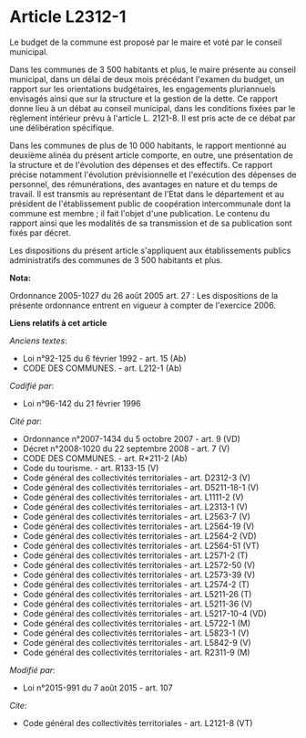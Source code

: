 # Article L2312-1

Le budget de la commune est proposé par le maire et voté par le conseil municipal. 

Dans les communes de 3 500 habitants et plus, le maire présente au conseil municipal, dans un délai de deux mois précédant
l'examen du budget, un rapport sur les orientations budgétaires, les engagements pluriannuels envisagés ainsi que sur la
structure et la gestion de la dette. Ce rapport donne lieu à un débat au conseil municipal, dans les conditions fixées par le
règlement intérieur prévu à l'article L. 2121-8. Il est pris acte de ce débat par une délibération spécifique. 

Dans les communes de plus de 10 000 habitants, le rapport mentionné au deuxième alinéa du présent article comporte, en outre,
une présentation de la structure et de l'évolution des dépenses et des effectifs. Ce rapport précise notamment l'évolution
prévisionnelle et l'exécution des dépenses de personnel, des rémunérations, des avantages en nature et du temps de travail.
Il est transmis au représentant de l'Etat dans le département et au président de l'établissement public de coopération
intercommunale dont la commune est membre ; il fait l'objet d'une publication. Le contenu du rapport ainsi que les modalités
de sa transmission et de sa publication sont fixés par décret. 

Les dispositions du présent article s'appliquent aux établissements publics administratifs des communes de 3 500 habitants et
plus.

**Nota:**

Ordonnance 2005-1027 du 26 août 2005 art. 27 : Les dispositions de la présente ordonnance entrent en vigueur à compter de
l'exercice 2006.

**Liens relatifs à cet article**

_Anciens textes_:

  - Loi n°92-125 du 6 février 1992 - art. 15 (Ab)
  - CODE DES COMMUNES. - art. L212-1 (Ab)

_Codifié par_:

  - Loi n°96-142 du 21 février 1996

_Cité par_:

  - Ordonnance n°2007-1434 du 5 octobre 2007 - art. 9 (VD)
  - Décret n°2008-1020 du 22 septembre 2008 - art. 7 (V)
  - CODE DES COMMUNES. - art. R*211-2 (Ab)
  - Code du tourisme. - art. R133-15 (V)
  - Code général des collectivités territoriales - art. D2312-3 (V)
  - Code général des collectivités territoriales - art. D5211-18-1 (V)
  - Code général des collectivités territoriales - art. L1111-2 (V)
  - Code général des collectivités territoriales - art. L2313-1 (V)
  - Code général des collectivités territoriales - art. L2563-7 (V)
  - Code général des collectivités territoriales - art. L2564-19 (V)
  - Code général des collectivités territoriales - art. L2564-2 (VD)
  - Code général des collectivités territoriales - art. L2564-51 (VT)
  - Code général des collectivités territoriales - art. L2571-2 (T)
  - Code général des collectivités territoriales - art. L2572-50 (V)
  - Code général des collectivités territoriales - art. L2573-39 (V)
  - Code général des collectivités territoriales - art. L2574-2 (T)
  - Code général des collectivités territoriales - art. L5211-26 (T)
  - Code général des collectivités territoriales - art. L5211-36 (V)
  - Code général des collectivités territoriales - art. L5217-10-4 (VD)
  - Code général des collectivités territoriales - art. L5722-1 (M)
  - Code général des collectivités territoriales - art. L5823-1 (V)
  - Code général des collectivités territoriales - art. L5842-9 (V)
  - Code général des collectivités territoriales - art. R2311-9 (M)

_Modifié par_:

  - Loi n°2015-991 du 7 août 2015 - art. 107

_Cite_:

  - Code général des collectivités territoriales - art. L2121-8 (VT)

